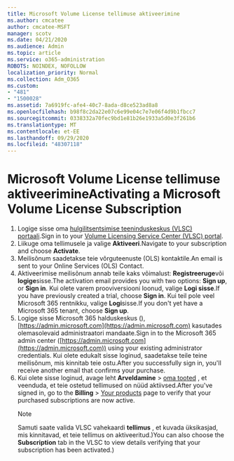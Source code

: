 ```yaml
---
title: Microsoft Volume License tellimuse aktiveerimine
ms.author: cmcatee
author: cmcatee-MSFT
manager: scotv
ms.date: 04/21/2020
ms.audience: Admin
ms.topic: article
ms.service: o365-administration
ROBOTS: NOINDEX, NOFOLLOW
localization_priority: Normal
ms.collection: Adm_O365
ms.custom:
- "481"
- "1500028"
ms.assetid: 7a6919fc-afe4-40c7-8ada-d8ce523ad8a8
ms.openlocfilehash: b98f8c2da22e07c6e99e04c7e7e06f4d9b1fbcc7
ms.sourcegitcommit: 0338332a70fec9bd1e81b26e1933a5d0e3f261b6
ms.translationtype: MT
ms.contentlocale: et-EE
ms.lasthandoff: 09/29/2020
ms.locfileid: "48307118"
---
```

# <a name="activating-a-microsoft-volume-license-subscription"></a><span data-ttu-id="4d8c0-102">Microsoft Volume License tellimuse aktiveerimine</span><span class="sxs-lookup"><span data-stu-id="4d8c0-102">Activating a Microsoft Volume License Subscription</span></span>

1. <span data-ttu-id="4d8c0-103">Logige sisse oma [hulgilitsentsimise teeninduskeskus (VLSC) portaali](https://go.microsoft.com/fwlink/p/?LinkId=329762).</span><span class="sxs-lookup"><span data-stu-id="4d8c0-103">Sign in to your [Volume Licensing Service Center (VLSC) portal](https://go.microsoft.com/fwlink/p/?LinkId=329762).</span></span>
2. <span data-ttu-id="4d8c0-104">Liikuge oma tellimusele ja valige **Aktiveeri**.</span><span class="sxs-lookup"><span data-stu-id="4d8c0-104">Navigate to your subscription and choose **Activate**.</span></span>
3. <span data-ttu-id="4d8c0-105">Meilisõnum saadetakse teie võrguteenuste (OLS) kontaktile.</span><span class="sxs-lookup"><span data-stu-id="4d8c0-105">An email is sent to your Online Services (OLS) Contact.</span></span>
4. <span data-ttu-id="4d8c0-106">Aktiveerimise meilisõnum annab teile kaks võimalust: **Registreeruge**või **logige**sisse.</span><span class="sxs-lookup"><span data-stu-id="4d8c0-106">The activation email provides you with two options: **Sign up**, or **Sign in**.</span></span> <span data-ttu-id="4d8c0-107">Kui olete varem prooviversiooni loonud, valige **Logi sisse**.</span><span class="sxs-lookup"><span data-stu-id="4d8c0-107">If you have previously created a trial, choose **Sign in**.</span></span> <span data-ttu-id="4d8c0-108">Kui teil pole veel Microsoft 365 rentnikku, valige **Logi**sisse.</span><span class="sxs-lookup"><span data-stu-id="4d8c0-108">If you don't yet have a Microsoft 365 tenant, choose **Sign up**.</span></span>
5. <span data-ttu-id="4d8c0-109">Logige sisse Microsoft 365 halduskeskus (), [https://admin.microsoft.com](https://admin.microsoft.com) kasutades olemasolevaid administraatori mandaate.</span><span class="sxs-lookup"><span data-stu-id="4d8c0-109">Sign in to the Microsoft 365 admin center ([https://admin.microsoft.com](https://admin.microsoft.com)) using your existing administrator credentials.</span></span> <span data-ttu-id="4d8c0-110">Kui olete edukalt sisse loginud, saadetakse teile teine meilisõnum, mis kinnitab teie ostu.</span><span class="sxs-lookup"><span data-stu-id="4d8c0-110">After you successfully sign in, you'll receive another email that confirms your purchase.</span></span>
6. <span data-ttu-id="4d8c0-111">Kui olete sisse loginud, avage leht **Arveldamine** \> [oma tooted](https://go.microsoft.com/fwlink/p/?linkid=842054) , et veenduda, et teie ostetud tellimused on nüüd aktiivsed.</span><span class="sxs-lookup"><span data-stu-id="4d8c0-111">After you've signed in, go to the **Billing** \> [Your products](https://go.microsoft.com/fwlink/p/?linkid=842054) page to verify that your purchased subscriptions are now active.</span></span> 
    > [!NOTE]
    > <span data-ttu-id="4d8c0-112">Samuti saate valida VLSC vahekaardi **tellimus** , et kuvada üksikasjad, mis kinnitavad, et teie tellimus on aktiveeritud.)</span><span class="sxs-lookup"><span data-stu-id="4d8c0-112">You can also choose the **Subscription** tab in the VLSC to view details verifying that your subscription has been activated.)</span></span>
